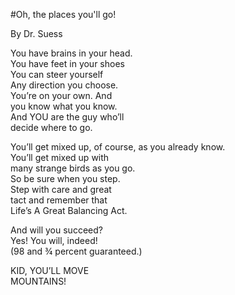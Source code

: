 #Oh, the places you'll go!

By Dr. Suess

You have brains in your head.<br>
You have feet in your shoes<br>
You can steer yourself<br>
Any direction you choose.<br>
You’re on your own. And <br>
you know what you know.<br>
And YOU are the guy who’ll<br>
decide where to go.<br>

You’ll get mixed up,
of course, as you already know.<br>
You’ll get mixed up with<br>
many strange birds as you go.<br>
So be sure when you step.<br>
Step with care and great<br>
tact and remember that<br>
Life’s A Great Balancing Act.<br>

And will you succeed?<br>
Yes! You will, indeed!<br>
(98 and ¾ percent guaranteed.)<br>

KID, YOU’LL MOVE <br>
MOUNTAINS!<br>
